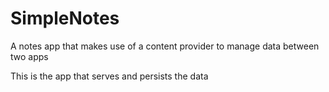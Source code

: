 SimpleNotes
===========

A notes app that makes use of a content provider to manage data between two apps

This is the app that serves and persists the data